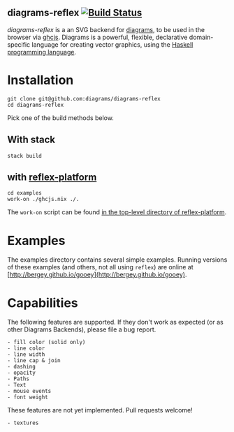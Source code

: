diagrams-reflex  [![Build Status](https://travis-ci.org/diagrams/diagrams-reflex.png?branch=master)](http://travis-ci.org/diagrams/diagrams-reflex)
------------


_diagrams-reflex_ is a an SVG backend for [diagrams], to be used in
the browser via [ghcjs]. Diagrams is a powerful, flexible, declarative
domain-specific language for creating vector graphics, using the
[Haskell programming language][haskell].

[diagrams]: http://projects.haskell.org/diagrams/
[haskell]: http://www.haskell.org/haskellwiki/Haskell
[ghcjs]: https://github.com/ghcjs/ghcjs

# Installation

```
git clone git@github.com:diagrams/diagrams-reflex
cd diagrams-reflex
```

Pick one of the build methods below.

## With stack

```
stack build
```

## with [reflex-platform](https://github.com/reflex-frp/reflex-platform) ##

```
cd examples
work-on ./ghcjs.nix ./.
```

The `work-on` script can be found [in the top-level directory of reflex-platform](https://github.com/reflex-frp/reflex-platform/blob/develop/work-on).

# Examples

The examples directory contains several simple examples.  Running
versions of these examples (and others, not all using `reflex`) are
online at
[http://bergey.github.io/gooey](http://bergey.github.io/gooey).

# Capabilities

The following features are supported.  If they don't work as expected
(or as other Diagrams Backends), please file a bug report.

    - fill color (solid only)
    - line color
    - line width
    - line cap & join
    - dashing
    - opacity
    - Paths
    - Text
    - mouse events
    - font weight

These features are not yet implemented.  Pull requests welcome!

    - textures
